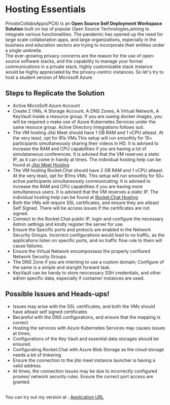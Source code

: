 # Hosting Essentials

_PrivateCollabsApps(PCA)_ is an **Open Source Self Deployment Workspace Solution** built on top of popular Open Source Technologies,aiming to integrate various functionalities.
The pandemic has opened up the need for large scale collaboration apps, and large organizations, especially in the business and education sectors are trying to incorporate their entities under a single umbrella.<br>
The ever-growing privacy concerns are the reason for the use of open-source software stacks, and the capability to manage your formal communications in a private stack, highly customisable stack instance would be highly appreciated by the privacy-centric instances. So let's try to host a student version of Microsoft Azure.

## Steps to Replicate the Solution

 - Active MicroSoft Azure Account
 - Create 2 VMs, A Storage Account, A DNS Zones, A Virtual Network, A KeyVault inside a resource group. If you are useing docker images, you will be required o make use of Azure Kubernetes Services under the same resouce group. Active Directory Integrations follows suit.
 - The VM hosting Jitsi Meet should have 1 GB RAM and 1 vCPU atleast. At the very least, opt for B1s VMs.This setup will run smoothly for 10+ participants simultaneously sharing their videos in HD. It is advised to increase the RAM and CPU capabilities if you are having a lot of simulataneous conferences.  It is advised that the VM reserves a static IP, as it can come in handy at times. The individual hosting help can be found at [Jitsi Meet Hosting](https://github.com/NevinKoshyDaniel/PrivateCollabsApp/tree/main/Jitsi%20Meet)
 - The VM hosting Rocket.Chat should have 2 GB RAM and 1 vCPU atleast. At the very least, opt for B1ms VMs. This setup will run smoothly for 50+ active participants simultaneously communicating.  It is advised to increase the RAM and CPU capabilities if you are having more simultaneous users. It is advised that the VM reserves a static IP. The individual hosting help can be found at [Rocket.Chat Hosting](https://github.com/NevinKoshyDaniel/PrivateCollabsApp/tree/main/Rocket.Chat)
 - Both the VMs will require SSL certificates, and ensure they are atleast Self Signed. There will be access issues if the certificates are not signed.
 - Connect to the Rocket.Chat public IP, login and configure the necessary Admin settings and kindly register the server for use.
 - Ensure the Specific ports and protocls are enabled in the Network Security Groups. Incorrect configurations would lead to no traffic, as the applications listen on specific ports, and no traffic flow rule to them will cause failures. 
 - Ensure the Virtual Network encompossess the properly confiured Network Security Groups.
 - The DNS Zone if you are intenting to use a custom domain; Configure of the same is a simple and staright forward task.
 - KeyVault can be handy to store neccessary SSH credentials, and other admin specific data, especially if container instances are used.


## Possible Issues and Heads-ups!
  
 - Issues may arise with the SSL certificates, and both the VMs should have atleast self signed certificates
 - Becareful with the DNS configurations, and ensure that the mapping is correct
 - Hosting the services with Azure Kubernetes Services may causes issues at times; 
 - Configurations of the Key Vault and essential data storages should be ensured.
 - Configurating Rocket.Chat with Azure Blob Storage as the cloud storage needs a bit of tinkering
 - Ensure the connection to the jitsi meet instance launcher is having a valid address
 - At times, the connection issues may be due to incorrectly configured proxies/ network security rules. Ensure the correct port access are granted.

<br> You can try out my version at : [Application URL](https://rocketchatvm.southindia.cloudapp.azure.com/home) <br>
